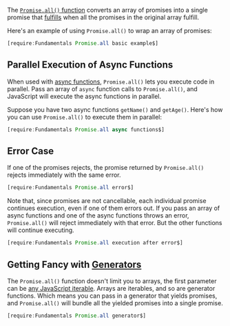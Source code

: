 The [`Promise.all()` function](https://developer.mozilla.org/en-US/docs/Web/JavaScript/Reference/Global_Objects/Promise/all) converts an array of
promises into a single promise that [fulfills](/tutorials/fundamentals/promise#promises-as-state-machines) when all the promises
in the original array fulfill.

Here's an example of using `Promise.all()` to wrap an array of promises:

```javascript
[require:Fundamentals Promise.all basic example$]
```

Parallel Execution of Async Functions
-------------------------------------

When used with [async functions](https://thecodebarbarian.com/async-functions-in-javascript.html), `Promise.all()` lets you execute code in parallel. Pass an array of `async` function calls to `Promise.all()`, and
JavaScript will execute the async functions in parallel.

Suppose you have two async functions `getName()` and `getAge()`. Here's
how you can use `Promise.all()` to execute them in parallel:

```javascript
[require:Fundamentals Promise.all async functions$]
```

Error Case
----------

If one of the promises rejects, the promise returned by `Promise.all()`
rejects immediately with the same error.

```javascript
[require:Fundamentals Promise.all error$]
```

Note that, since promises are not cancellable, each individual promise
continues execution, even if one of them errors out. If you pass an
array of async functions and one of the async functions throws an
error, `Promise.all()` will reject immediately with that error.
But the other functions will continue executing.

```javascript
[require:Fundamentals Promise.all execution after error$]
```

Getting Fancy with [Generators](https://thecodebarbarian.com/introducing-80-20-guide-to-es2015-generators)
-------------------------------------

The `Promise.all()` function doesn't limit you to arrays, the first parameter
can be [any JavaScript iterable](https://developer.mozilla.org/en-US/docs/Web/JavaScript/Reference/Global_Objects/Promise/all#Syntax). Arrays are iterables,
and so are generator functions. Which means you can pass in a generator
that yields promises, and `Promise.all()` will bundle all the yielded
promises into a single promise.

```javascript
[require:Fundamentals Promise.all generator$]
```